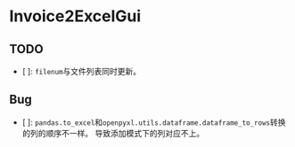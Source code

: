 # Invoice2ExcelGui

## TODO

- [ ]: `filenum`与文件列表同时更新。

## Bug

- [ ]: `pandas.to_excel`和`openpyxl.utils.dataframe.dataframe_to_rows`转换的列的顺序不一样。
    导致添加模式下的列对应不上。
